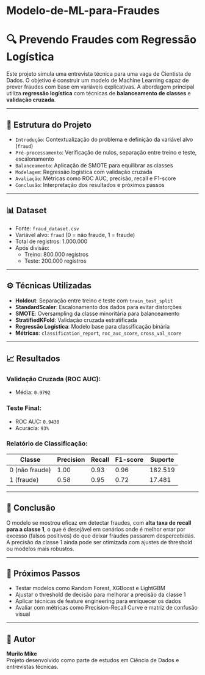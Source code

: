 # Modelo-de-ML-para-Fraudes

# 🔍 Prevendo Fraudes com Regressão Logística

Este projeto simula uma entrevista técnica para uma vaga de Cientista de Dados. O objetivo é construir um modelo de Machine Learning capaz de prever fraudes com base em variáveis explicativas. A abordagem principal utiliza **regressão logística** com técnicas de **balanceamento de classes** e **validação cruzada**.

---

## 📁 Estrutura do Projeto

- `Introdução`: Contextualização do problema e definição da variável alvo (`fraud`)
- `Pré-processamento`: Verificação de nulos, separação entre treino e teste, escalonamento
- `Balanceamento`: Aplicação de SMOTE para equilibrar as classes
- `Modelagem`: Regressão logística com validação cruzada
- `Avaliação`: Métricas como ROC AUC, precisão, recall e F1-score
- `Conclusão`: Interpretação dos resultados e próximos passos

---

## 📊 Dataset

- Fonte: `fraud_dataset.csv`
- Variável alvo: `fraud` (0 = não fraude, 1 = fraude)
- Total de registros: 1.000.000
- Após divisão:
  - Treino: 800.000 registros
  - Teste: 200.000 registros

---

## ⚙️ Técnicas Utilizadas

- **Holdout**: Separação entre treino e teste com `train_test_split`
- **StandardScaler**: Escalonamento dos dados para evitar distorções
- **SMOTE**: Oversampling da classe minoritária para balanceamento
- **StratifiedKFold**: Validação cruzada estratificada
- **Regressão Logística**: Modelo base para classificação binária
- **Métricas**: `classification_report`, `roc_auc_score`, `cross_val_score`

---

## 📈 Resultados

### Validação Cruzada (ROC AUC):
- Média: `0.9792`

### Teste Final:
- ROC AUC: `0.9430`
- Acurácia: `93%`

### Relatório de Classificação:

| Classe | Precision | Recall | F1-score | Suporte |
|--------|-----------|--------|----------|---------|
| 0 (não fraude) | 1.00 | 0.93 | 0.96 | 182.519 |
| 1 (fraude)     | 0.58 | 0.95 | 0.72 | 17.481  |

---

## 📌 Conclusão

O modelo se mostrou eficaz em detectar fraudes, com **alta taxa de recall para a classe 1**, o que é desejável em cenários onde é melhor errar por excesso (falsos positivos) do que deixar fraudes passarem despercebidas. A precisão da classe 1 ainda pode ser otimizada com ajustes de threshold ou modelos mais robustos.

---

## 🚀 Próximos Passos

- Testar modelos como Random Forest, XGBoost e LightGBM
- Ajustar o threshold de decisão para melhorar a precisão da classe 1
- Aplicar técnicas de feature engineering para enriquecer os dados
- Avaliar com métricas como Precision-Recall Curve e matriz de confusão visual

---

## 🧠 Autor

**Murilo Mike**  
Projeto desenvolvido como parte de estudos em Ciência de Dados e entrevistas técnicas.

